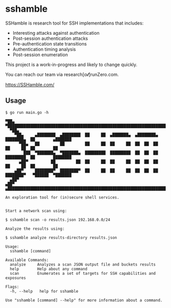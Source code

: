 # sshamble

SSHamble is research tool for SSH implementations that includes:

* Interesting attacks against authentication
* Post-session authentication attacks
* Pre-authentication state transitions
* Authentication timing analysis
* Post-session enumeration

This project is a work-in-progress and likely to change quickly.

You can reach our team via research[α𝓽]runZero.com.

https://SSHamble.com/

## Usage

```
$ go run main.go -h

▀██▄  ▀███████████████████████████████████████████████████████████████████████████████████████████
  ▀██▄
    ▀██▄     ▄████████  ▄████████  ██     ██  ▄███████▄  ▄████████▄  ████████▄  ██        ▄███████
      ▀██▄   ██         ██         ██     ██  ██     ██  ██  ██  ██  ██     ██  ██        ██
        ███  ▀███████▄  ▀███████▄  █████████  █████████  ██  ██  ██  █████████  ██        ████████
      ▄██▀          ██         ██  ██     ██  ██     ██  ██  ██  ██  ██     ██  ██        ██
    ▄██▀     ████████▀  ████████▀  ██     ██  ██     ██  ██  ██  ██  ████████▀   ▀██████  ▀███████
  ▄██▀
▄██▀  ▄███████████████████████████████████████████████████████████████████████████████████████████

An exploration tool for (in)secure shell services.


Start a network scan using:

$ sshamble scan -o results.json 192.168.0.0/24

Analyze the results using:

$ sshamble analyze results-directory results.json

Usage:
  sshamble [command]

Available Commands:
  analyze     Analyzes a scan JSON output file and buckets results
  help        Help about any command
  scan        Enumerates a set of targets for SSH capabilities and exposures

Flags:
  -h, --help   help for sshamble

Use "sshamble [command] --help" for more information about a command.
```